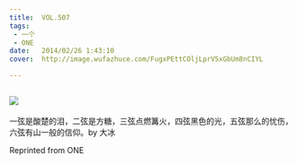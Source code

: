 ```yaml
---
title:	VOL.507
tags:
 - 一个
 - ONE
date:	2014/02/26 1:43:10
cover:	http://image.wufazhuce.com/FugxPEttCOljLprV5xGbUm8nCIYL

---
```

![](http://image.wufazhuce.com/FugxPEttCOljLprV5xGbUm8nCIYL)
---

一弦是酸楚的泪，二弦是方糖，三弦点燃篝火，四弦黑色的光，五弦那么的忧伤，六弦有山一般的信仰。by 大冰
 
Reprinted from ONE
